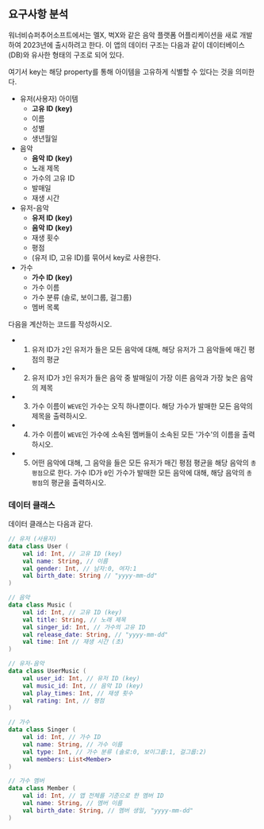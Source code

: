 ## 요구사항 분석
워너비슈퍼추어소프트에서는 멜X, 벅X와 같은 음악 플랫폼 어플리케이션을 새로 개발하여 2023년에 출시하려고 한다. 이 앱의 데이터 구조는 다음과 같이 데이터베이스(DB)와 유사한 형태의 구조로 되어 있다.

여기서 key는 해당 property를 통해 아이템을 고유하게 식별할 수 있다는 것을 의미한다.

* 유저(사용자) 아이템
  * **고유 ID (key)**
  * 이름
  * 성별
  * 생년월일
* 음악
  * **음악 ID (key)**
  * 노래 제목
  * 가수의 고유 ID
  * 발매일
  * 재생 시간
* 유저-음악
  * **유저 ID (key)**
  * **음악 ID (key)**
  * 재생 횟수
  * 평점
  * (유저 ID, 고유 ID)를 묶어서 key로 사용한다. 
* 가수
  * **가수 ID (key)**
  * 가수 이름
  * 가수 분류 (솔로, 보이그룹, 걸그룹)
  * 멤버 목록

다음을 계산하는 코드를 작성하시오.
* 1. 유저 ID가 ```2```인 유저가 들은 모든 음악에 대해, 해당 유저가 그 음악들에 매긴 평점의 평균
* 2. 유저 ID가 ```3```인 유저가 들은 음악 중 발매일이 가장 이른 음악과 가장 늦은 음악의 제목
* 3. 가수 이름이 ```WEVE```인 가수는 오직 하나뿐이다. 해당 가수가 발매한 모든 음악의 제목을 출력하시오.
* 4. 가수 이름이 ```WEVE```인 가수에 소속된 멤버들이 소속된 모든 '가수'의 이름을 출력하시오.
* 5. 어떤 음악에 대해, 그 음악을 들은 모든 유저가 매긴 평점 평균을 해당 음악의 ```총 평점```으로 한다. 가수 ID가 ```0```인 가수가 발매한 모든 음악에 대해, 해당 음악의 ```총 평점```의 평균을 출력하시오.

### 데이터 클래스
데이터 클래스는 다음과 같다.

```kotlin
// 유저 (사용자)
data class User (
    val id: Int, // 고유 ID (key)
    val name: String, // 이름
    val gender: Int, // 남자:0, 여자:1
    val birth_date: String // "yyyy-mm-dd"
)

// 음악
data class Music (
    val id: Int, // 고유 ID (key)
    val title: String, // 노래 제목
    val singer_id: Int, // 가수의 고유 ID
    val release_date: String, // "yyyy-mm-dd"
    val time: Int // 재생 시간 (초)
)

// 유저-음악
data class UserMusic (
    val user_id: Int, // 유저 ID (key)
    val music_id: Int, // 음악 ID (key)
    val play_times: Int, // 재생 횟수
    val rating: Int, // 평점
)

// 가수
data class Singer (
    val id: Int, // 가수 ID    
    val name: String, // 가수 이름
    val type: Int, // 가수 분류 (솔로:0, 보이그룹:1, 걸그룹:2)
    val members: List<Member>
)

// 가수 멤버
data class Member (
    val id: Int, // 앱 전체를 기준으로 한 멤버 ID
    val name: String, // 멤버 이름
    val birth_date: String, // 멤버 생일, "yyyy-mm-dd"
)
```
